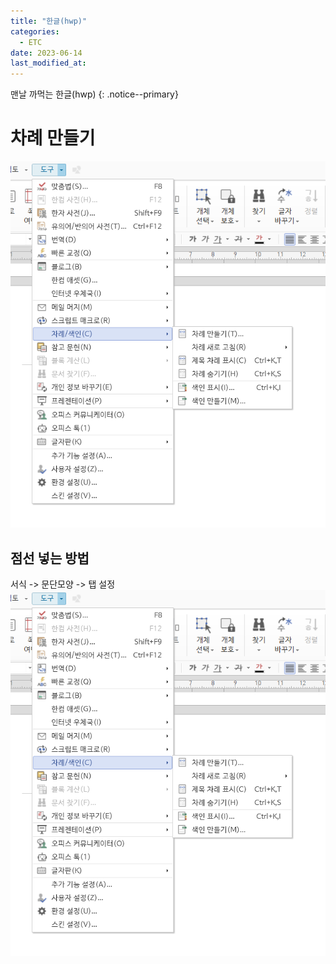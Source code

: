 ```yaml
---
title: "한글(hwp)"
categories:
  - ETC
date: 2023-06-14
last_modified_at: 
---
```


맨날 까먹는 한글(hwp) 
{: .notice--primary}

# 차례 만들기 


![대체 텍스트](/assets/hwp/1.png "차례 만들기")

## 점선 넣는 방법
서식 -> 문단모양 -> 탭 설정<br>
![대체 텍스트](/assets/hwp/1.png "점선 넣기")